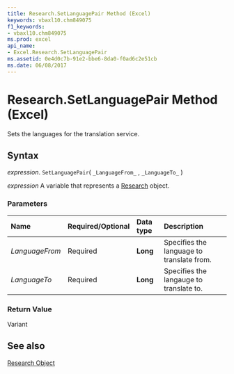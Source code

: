 ```yaml
---
title: Research.SetLanguagePair Method (Excel)
keywords: vbaxl10.chm849075
f1_keywords:
- vbaxl10.chm849075
ms.prod: excel
api_name:
- Excel.Research.SetLanguagePair
ms.assetid: 0e4d0c7b-91e2-bbe6-8da0-f0ad6c2e51cb
ms.date: 06/08/2017
---
```



# Research.SetLanguagePair Method (Excel)

Sets the languages for the translation service.


## Syntax

 _expression_. `SetLanguagePair`( `_LanguageFrom_` , `_LanguageTo_` )

 _expression_ A variable that represents a [Research](Excel.Research.md) object.


### Parameters



|Name|Required/Optional|Data type|Description|
|:-----|:-----|:-----|:-----|
| _LanguageFrom_|Required| **Long**|Specifies the language to translate from.|
| _LanguageTo_|Required| **Long**|Specifies the langauge to translate to.|

### Return Value

Variant


## See also


[Research Object](Excel.Research.md)

